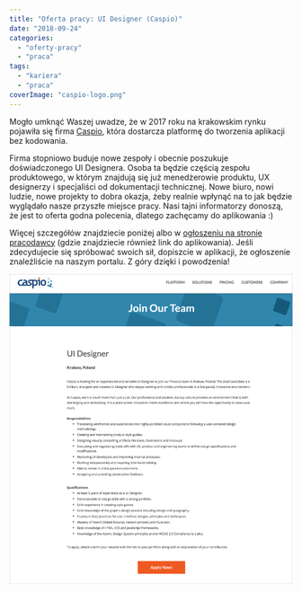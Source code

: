 ```yaml
---
title: "Oferta pracy: UI Designer (Caspio)"
date: "2018-09-24"
categories:
  - "oferty-pracy"
  - "praca"
tags:
  - "kariera"
  - "praca"
coverImage: "caspio-logo.png"
---
```


Mogło umknąć Waszej uwadze, że w 2017 roku na krakowskim rynku pojawiła się firma [Caspio](https://www.caspio.com/), która dostarcza platformę do tworzenia aplikacji bez kodowania.

Firma stopniowo buduje nowe zespoły i obecnie poszukuje doświadczonego UI Designera. Osoba ta będzie częścią zespołu produktowego, w którym znajdują się już menedżerowie produktu, UX designerzy i specjaliści od dokumentacji technicznej. Nowe biuro, nowi ludzie, nowe projekty to dobra okazja, żeby realnie wpłynąć na to jak będzie wyglądało nasze przyszłe miejsce pracy. Nasi tajni informatorzy donoszą, że jest to oferta godna polecenia, dlatego zachęcamy do aplikowania :)

Więcej szczegółów znajdziecie poniżej albo w [ogłoszeniu na stronie pracodawcy](https://www.caspio.com/job-position-details/?Position_ID=548&Job_Title=UI%20Designer) (gdzie znajdziecie również link do aplikowania). Jeśli zdecydujecie się spróbować swoich sił, dopiszcie w aplikacji, że ogłoszenie znaleźliście na naszym portalu. Z góry dzięki i powodzenia!

[![](images/caspio-ui-designer.png)](http://techwriter.pl/wp-content/uploads/2018/09/caspio-ui-designer.png)
